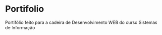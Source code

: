 # Portifolio
Portifólio feito para a cadeira de Desenvolvimento WEB do curso Sistemas de Informação
